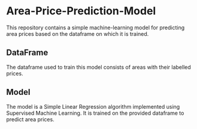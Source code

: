 # Area-Price-Prediction-Model

This repository contains a simple machine-learning model for predicting area prices based on the dataframe on which it is trained.

## DataFrame

The dataframe used to train this model consists of areas with their labelled prices. 

## Model

The model is a Simple Linear Regression algorithm implemented using Supervised Machine Learning. It is trained on the provided dataframe to predict area prices.
